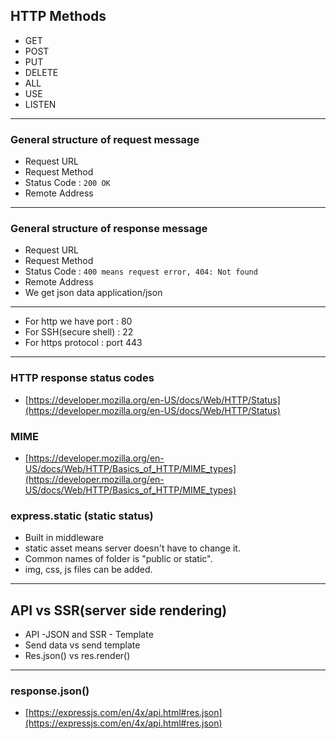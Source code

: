 ## HTTP Methods

- GET
- POST
- PUT
- DELETE
- ALL
- USE
- LISTEN
  
---
### General structure of request message
- Request URL
- Request Method
- Status Code : `200 OK`
- Remote Address

---
### General structure of response message
- Request URL
- Request Method
- Status Code : `400 means request error, 404: Not found`
- Remote Address
- We get json data application/json

---

- For http we have port : 80
- For SSH(secure shell) : 22
- For https protocol : port 443

---

### HTTP response status codes
- [https://developer.mozilla.org/en-US/docs/Web/HTTP/Status](https://developer.mozilla.org/en-US/docs/Web/HTTP/Status)

### MIME
- [https://developer.mozilla.org/en-US/docs/Web/HTTP/Basics_of_HTTP/MIME_types](https://developer.mozilla.org/en-US/docs/Web/HTTP/Basics_of_HTTP/MIME_types)

### express.static (static status)
- Built in middleware
- static asset means server doesn't have to change it.
- Common names of folder is "public or static".
- img, css, js files can be added.

---

## API vs SSR(server side rendering)
- API -JSON and SSR - Template
- Send data vs send template
- Res.json() vs res.render()

---

### response.json()
- [https://expressjs.com/en/4x/api.html#res.json](https://expressjs.com/en/4x/api.html#res.json)